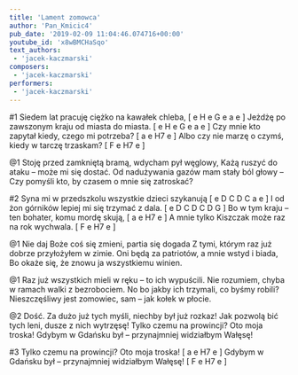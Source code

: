 ```yaml
---
title: 'Lament zomowca'
author: 'Pan_Kmicic4'
pub_date: '2019-02-09 11:04:46.074716+00:00'
youtube_id: 'x8wBMCHaSqo'
text_authors:
 - 'jacek-kaczmarski'
composers:
 - 'jacek-kaczmarski'
performers:
 - 'jacek-kaczmarski'
---
```


#1
Siedem lat pracuję ciężko na kawałek chleba, [ e H e G e a e ]
Jeżdżę po zawszonym kraju od miasta do miasta. [ e H e G e a e ]
Czy mnie kto zapytał kiedy, czego mi potrzeba? [ a e H7 e ]
Albo czy nie marzę o czymś, kiedy w tarczę trzaskam? [ F e H7 e ]

@1
Stoję przed zamkniętą bramą, wdycham pył węglowy,
Każą ruszyć do ataku – może mi się dostać.
Od nadużywania gazów mam stały ból głowy –
Czy pomyśli kto, by czasem o mnie się zatroskać?

#2
Syna mi w przedszkolu wszystkie dzieci szykanują [ e D C D C a e ]
I od żon górników lepiej mi się trzymać z dala. [ e D C D C D G ]
Bo w tym kraju – ten bohater, komu mordę skują, [ a e H7 e ]
A mnie tylko Kiszczak może raz na rok wychwala. [ F e H7 e ]

@1
Nie daj Boże coś się zmieni, partia się dogada
Z tymi, którym raz już dobrze przyłożyłem w zimie.
Oni będą za patriotów, a mnie wstyd i biada,
Bo okaże się, że znowu ja wszystkiemu winien.

@1
Raz już wszystkich mieli w ręku – to ich wypuścili.
Nie rozumiem, chyba w ramach walki z bezrobociem.
No bo jakby ich trzymali, co byśmy robili?
Nieszczęśliwy jest zomowiec, sam – jak kołek w płocie.

@2
Dość. Za dużo już tych myśli, niechby był już rozkaz!
Jak pozwolą bić tych leni, dusze z nich wytrzęsę!
Tylko czemu na prowincji? Oto moja troska!
Gdybym w Gdańsku był – przynajmniej widziałbym Wałęsę!

#3
Tylko czemu na prowincji? Oto moja troska! [ a e H7 e ]
Gdybym w Gdańsku był – przynajmniej widziałbym Wałęsę! [ F e H7 e ]